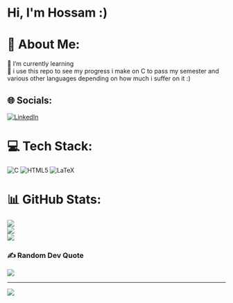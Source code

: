 # Hi, I'm Hossam :)

# 💫 About Me:
🌱 I’m currently learning<br>💬 i use this repo to see my progress i make on C to pass my semester and various other languages depending on how much i suffer on it :)<br>


## 🌐 Socials:
[![LinkedIn](https://img.shields.io/badge/LinkedIn-%230077B5.svg?logo=linkedin&logoColor=white)](https://linkedin.com/in/www.linkedin.com/in/hossamsabri365) 

# 💻 Tech Stack:
![C](https://img.shields.io/badge/c-%2300599C.svg?style=for-the-badge&logo=c&logoColor=white) ![HTML5](https://img.shields.io/badge/html5-%23E34F26.svg?style=for-the-badge&logo=html5&logoColor=white) ![LaTeX](https://img.shields.io/badge/latex-%23008080.svg?style=for-the-badge&logo=latex&logoColor=white)
# 📊 GitHub Stats:
![](https://github-readme-stats.vercel.app/api?username=Hossni20&theme=nightowl&hide_border=true&include_all_commits=true&count_private=false)<br/>
![](https://nirzak-streak-stats.vercel.app/?user=Hossni20&theme=nightowl&hide_border=true)<br/>
![](https://github-readme-stats.vercel.app/api/top-langs/?username=Hossni20&theme=nightowl&hide_border=true&include_all_commits=true&count_private=false&layout=compact)

### ✍️ Random Dev Quote
![](https://quotes-github-readme.vercel.app/api?type=horizontal&theme=radical)

---
[![](https://visitcount.itsvg.in/api?id=Hossni20&icon=0&color=0)](https://visitcount.itsvg.in)

<!-- Proudly created with GPRM ( https://gprm.itsvg.in ) -->

